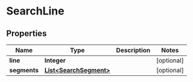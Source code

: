 # SearchLine

## Properties
Name | Type | Description | Notes
------------ | ------------- | ------------- | -------------
**line** | **Integer** |  |  [optional]
**segments** | [**List&lt;SearchSegment&gt;**](SearchSegment.md) |  |  [optional]
